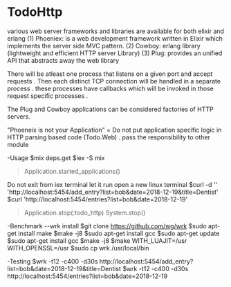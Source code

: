# TodoHttp
various web server frameworks and libraries are available for both elixir and erlang 
(1) Phoeniex: is a web development framework written in Elixir which implements the server side MVC pattern.
(2) Cowboy: erlang library (lightweight and efficient HTTP server Library)
(3) Plug: provides an unified API that abstracts away the web library

There will be atleast one process that listens on a given port and accept requests . 
Then each distinct TCP connection will be handled in a separate process . these processes have callbacks 
which will be invoked in those request specific processes . 

The Plug and Cowboy applications can be considered factories of HTTP servers.

"Phoeneix is not your Application" = Do not put application specific logic in HTTP parsing based code (Todo.Web) . pass the responsibility to other module 

-Usage
$mix deps.get 
$iex -S mix
>Application.started_applications()

Do not exit from iex terminal let it run 
open a new linux terminal 
$curl -d '' 'http://localhost:5454/add_entry?list=bob&date=2018-12-19&title=Dentist'
$curl 'http://localhost:5454/entries?list=bob&date=2018-12-19'

>Application.stop(:todo_http)
>System.stop()

-Benchmark
--wrk install
$git clone https://github.com/wg/wrk
$sudo apt-get install make
$make -j8
$sudo apt-get install gcc
$sudo apt-get update
$sudo apt-get install gcc
$make -j8
$make WITH_LUAJIT=/usr WITH_OPENSSL=/usr
$sudo cp wrk /usr/local/bin

-Testing
$wrk -t12 -c400 -d30s http://localhost:5454/add_entry?list=bob&date=2018-12-19&title=Dentist
$wrk -t12 -c400 -d30s http://localhost:5454/entries?list=bob&date=2018-12-19